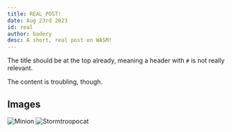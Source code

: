 ```yaml
---
title: REAL POST!
date: Aug 23rd 2023
id: real
author: badery
desc: A short, real post on WASM!
---
```


The title should be at the top already, meaning a header with `#` is not really relevant.

The content is troubling, though.

## Images

![Minion](https://octodex.github.com/images/minion.png)
![Stormtroopocat](https://octodex.github.com/images/stormtroopocat.jpg "The Stormtroopocat")
